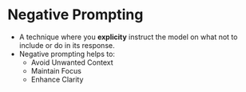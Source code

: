 # Negative Prompting
- A technique where you **explicity** instruct the model on what not to include or do in its response.
- Negative prompting helps to:
    - Avoid Unwanted Context
    - Maintain Focus
    - Enhance Clarity